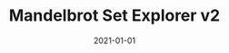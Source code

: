 ---
title: Mandelbrot Set Explorer v2 
eventType: project
date: 2021-01-01
repository: https://github.com/rosslh/Rust-Fractals/
website: https://festive-joliot-606972.netlify.app/
thumbnail: mandelbrot-thumb
blurb: An interactive application that lets you explore the Mandelbrot set fractal. Built with Rust, compiled to WebAssembly, running on Web Workers.
tags: [rust, wasm, javascript]
---